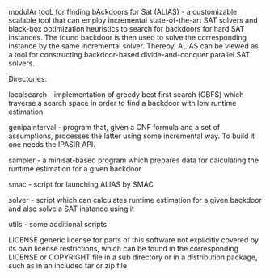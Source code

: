 modulAr tooL for fInding bAckdoors for Sat (ALIAS) - a customizable scalable tool that can employ incremental state-of-the-art SAT solvers and black-box optimization heuristics to search for backdoors for hard SAT instances. The found backdoor is then used to solve the corresponding instance by the same incremental solver. Thereby, ALIAS can be viewed as a tool for constructing backdoor-based divide-and-conquer parallel SAT solvers.

Directories:

localsearch - implementation of greedy best first search (GBFS) which traverse a search space in order to find a backdoor with low runtime estimation 

genipainterval - program that, given a CNF formula and a set of assumptions, processes the latter using some incremental way. To build it one needs the IPASIR API.

sampler - a minisat-based program which prepares data for calculating the runtime estimation for a given backdoor

smac - script for launching ALIAS by SMAC

solver - script which can calculates runtime estimation for a given backdoor and also solve a SAT instance using it

utils - some additional scripts

LICENSE generic license for parts of this software not explicitly covered by its own license restrictions, which can be found in the corresponding LICENSE or COPYRIGHT file in a sub directory or in a distribution package, such as in an included tar or zip file
